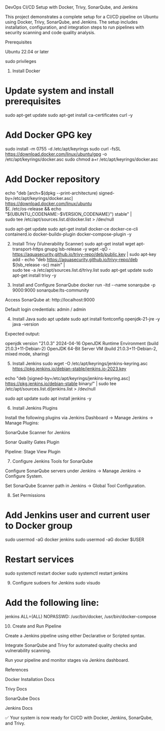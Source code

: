 DevOps CI/CD Setup with Docker, Trivy, SonarQube, and Jenkins

This project demonstrates a complete setup for a CI/CD pipeline on Ubuntu using Docker, Trivy, SonarQube, and Jenkins. The setup includes installation, configuration, and integration steps to run pipelines with security scanning and code quality analysis.

Prerequisites

Ubuntu 22.04 or later

sudo privileges

1. Install Docker
# Update system and install prerequisites
sudo apt-get update
sudo apt-get install ca-certificates curl -y

# Add Docker GPG key
sudo install -m 0755 -d /etc/apt/keyrings
sudo curl -fsSL https://download.docker.com/linux/ubuntu/gpg -o /etc/apt/keyrings/docker.asc
sudo chmod a+r /etc/apt/keyrings/docker.asc

# Add Docker repository
echo "deb [arch=$(dpkg --print-architecture) signed-by=/etc/apt/keyrings/docker.asc] \
https://download.docker.com/linux/ubuntu \
$(. /etc/os-release && echo "${UBUNTU_CODENAME:-$VERSION_CODENAME}") stable" | \
sudo tee /etc/apt/sources.list.d/docker.list > /dev/null

sudo apt-get update
sudo apt-get install docker-ce docker-ce-cli containerd.io docker-buildx-plugin docker-compose-plugin -y

2. Install Trivy (Vulnerability Scanner)
sudo apt-get install wget apt-transport-https gnupg lsb-release -y
wget -qO - https://aquasecurity.github.io/trivy-repo/deb/public.key | sudo apt-key add -
echo "deb https://aquasecurity.github.io/trivy-repo/deb $(lsb_release -sc) main" | \
sudo tee -a /etc/apt/sources.list.d/trivy.list
sudo apt-get update
sudo apt-get install trivy -y

3. Install and Configure SonarQube
docker run -itd --name sonarqube -p 9000:9000 sonarqube:lts-community


Access SonarQube at: http://localhost:9000

Default login credentials: admin / admin

4. Install Java
sudo apt update
sudo apt install fontconfig openjdk-21-jre -y
java -version


Expected output:

openjdk version "21.0.3" 2024-04-16
OpenJDK Runtime Environment (build 21.0.3+11-Debian-2)
OpenJDK 64-Bit Server VM (build 21.0.3+11-Debian-2, mixed mode, sharing)

5. Install Jenkins
sudo wget -O /etc/apt/keyrings/jenkins-keyring.asc \
https://pkg.jenkins.io/debian-stable/jenkins.io-2023.key

echo "deb [signed-by=/etc/apt/keyrings/jenkins-keyring.asc] \
https://pkg.jenkins.io/debian-stable binary/" | sudo tee /etc/apt/sources.list.d/jenkins.list > /dev/null

sudo apt update
sudo apt install jenkins -y

6. Install Jenkins Plugins

Install the following plugins via Jenkins Dashboard → Manage Jenkins → Manage Plugins:

SonarQube Scanner for Jenkins

Sonar Quality Gates Plugin

Pipeline: Stage View Plugin

7. Configure Jenkins Tools for SonarQube

Configure SonarQube servers under Jenkins → Manage Jenkins → Configure System.

Set SonarQube Scanner path in Jenkins → Global Tool Configuration.

8. Set Permissions
# Add Jenkins user and current user to Docker group
sudo usermod -aG docker jenkins
sudo usermod -aG docker $USER

# Restart services
sudo systemctl restart docker
sudo systemctl restart jenkins

9. Configure sudoers for Jenkins
sudo visudo
# Add the following line:
jenkins ALL=(ALL) NOPASSWD: /usr/bin/docker, /usr/bin/docker-compose

10. Create and Run Pipeline

Create a Jenkins pipeline using either Declarative or Scripted syntax.

Integrate SonarQube and Trivy for automated quality checks and vulnerability scanning.

Run your pipeline and monitor stages via Jenkins dashboard.

References

Docker Installation Docs

Trivy Docs

SonarQube Docs

Jenkins Docs

✅ Your system is now ready for CI/CD with Docker, Jenkins, SonarQube, and Trivy.
